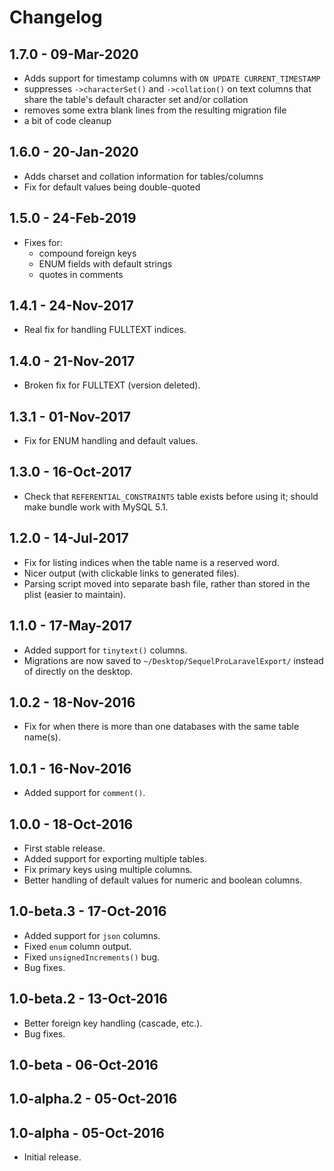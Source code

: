 # Changelog

## 1.7.0 - 09-Mar-2020

- Adds support for timestamp columns with `ON UPDATE CURRENT_TIMESTAMP`
- suppresses `->characterSet()` and `->collation()` on text columns
  that share the table's default character set and/or collation  
- removes some extra blank lines from the resulting migration file
- a bit of code cleanup


## 1.6.0 - 20-Jan-2020

- Adds charset and collation information for tables/columns
- Fix for default values being double-quoted


## 1.5.0 - 24-Feb-2019

- Fixes for:
    - compound foreign keys
    - ENUM fields with default strings
    - quotes in comments


## 1.4.1 - 24-Nov-2017

- Real fix for handling FULLTEXT indices.


## 1.4.0 - 21-Nov-2017

- Broken fix for FULLTEXT (version deleted).


## 1.3.1 - 01-Nov-2017

- Fix for ENUM handling and default values.


## 1.3.0 - 16-Oct-2017

- Check that `REFERENTIAL_CONSTRAINTS` table exists before using it; should make bundle work with MySQL 5.1.


## 1.2.0 - 14-Jul-2017

- Fix for listing indices when the table name is a reserved word.
- Nicer output (with clickable links to generated files).
- Parsing script moved into separate bash file, rather than stored in the plist (easier to maintain).


## 1.1.0 - 17-May-2017

- Added support for `tinytext()` columns.
- Migrations are now saved to `~/Desktop/SequelProLaravelExport/` instead of directly on the desktop.


## 1.0.2 - 18-Nov-2016

- Fix for when there is more than one databases with the same table name(s).


## 1.0.1 - 16-Nov-2016

- Added support for `comment()`.


## 1.0.0 - 18-Oct-2016

- First stable release.
- Added support for exporting multiple tables.
- Fix primary keys using multiple columns.
- Better handling of default values for numeric and boolean columns.


## 1.0-beta.3 - 17-Oct-2016

- Added support for `json` columns.
- Fixed `enum` column output.
- Fixed `unsignedIncrements()` bug.
- Bug fixes.

## 1.0-beta.2 - 13-Oct-2016

- Better foreign key handling (cascade, etc.).
- Bug fixes.

## 1.0-beta - 06-Oct-2016

## 1.0-alpha.2 - 05-Oct-2016

## 1.0-alpha - 05-Oct-2016

- Initial release.
